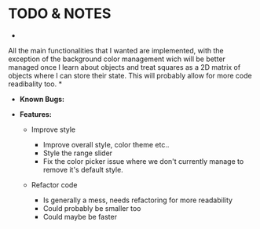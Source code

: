 # TODO & NOTES

*
All the main functionalities that I wanted are implemented,
with the exception of the background color management wich will be
better managed once I learn about objects and treat squares as a 2D matrix
of objects where I can store their state. This will probably allow for more
code readibality too.
*

- **Known Bugs:**


- **Features:**

    - Improve style
        - Improve overall style, color theme etc..
        - Style the range slider
        - Fix the color picker issue where we don't currently manage to 
            remove it's default style.

    - Refactor code
        - Is generally a mess, needs refactoring for more readability
        - Could probably be smaller too
        - Could maybe be faster

